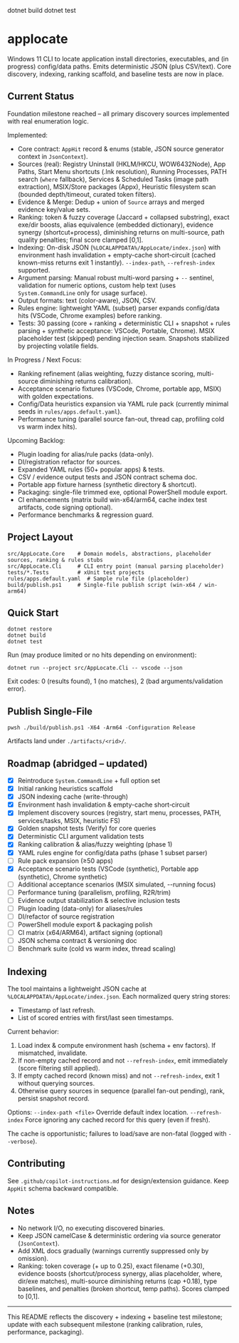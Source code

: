 dotnet build
dotnet test
# applocate

Windows 11 CLI to locate application install directories, executables, and (in progress) config/data paths. Emits deterministic JSON (plus CSV/text). Core discovery, indexing, ranking scaffold, and baseline tests are now in place.

## Current Status
Foundation milestone reached – all primary discovery sources implemented with real enumeration logic.

Implemented:
- Core contract: `AppHit` record & enums (stable, JSON source generator context in `JsonContext`).
- Sources (real): Registry Uninstall (HKLM/HKCU, WOW6432Node), App Paths, Start Menu shortcuts (.lnk resolution), Running Processes, PATH search (`where` fallback), Services & Scheduled Tasks (image path extraction), MSIX/Store packages (Appx), Heuristic filesystem scan (bounded depth/timeout, curated token filters).
- Evidence & Merge: Dedup + union of `Source` arrays and merged evidence key/value sets.
- Ranking: token & fuzzy coverage (Jaccard + collapsed substring), exact exe/dir boosts, alias equivalence (embedded dictionary), evidence synergy (shortcut+process), diminishing returns on multi-source, path quality penalties; final score clamped [0,1].
- Indexing: On-disk JSON (`%LOCALAPPDATA%/AppLocate/index.json`) with environment hash invalidation + empty-cache short‑circuit (cached known-miss returns exit 1 instantly). `--index-path`, `--refresh-index` supported.
- Argument parsing: Manual robust multi-word parsing + `--` sentinel, validation for numeric options, custom help text (uses `System.CommandLine` only for usage surface).
- Output formats: text (color-aware), JSON, CSV.
- Rules engine: lightweight YAML (subset) parser expands config/data hits (VSCode, Chrome examples) before ranking.
- Tests: 30 passing (core + ranking + deterministic CLI + snapshot + rules parsing + synthetic acceptance: VSCode, Portable, Chrome). MSIX placeholder test (skipped) pending injection seam. Snapshots stabilized by projecting volatile fields.

In Progress / Next Focus:
- Ranking refinement (alias weighting, fuzzy distance scoring, multi-source diminishing returns calibration).
- Acceptance scenario fixtures (VSCode, Chrome, portable app, MSIX) with golden expectations.
- Config/Data heuristics expansion via YAML rule pack (currently minimal seeds in `rules/apps.default.yaml`).
- Performance tuning (parallel source fan-out, thread cap, profiling cold vs warm index hits).

Upcoming Backlog:
- Plugin loading for alias/rule packs (data-only).
- DI/registration refactor for sources.
- Expanded YAML rules (50+ popular apps) & tests.
- CSV / evidence output tests and JSON contract schema doc.
- Portable app fixture harness (synthetic directory & shortcut).
- Packaging: single-file trimmed exe, optional PowerShell module export.
- CI enhancements (matrix build win-x64/arm64, cache index test artifacts, code signing optional).
- Performance benchmarks & regression guard.

## Project Layout
```
src/AppLocate.Core    # Domain models, abstractions, placeholder sources, ranking & rules stubs
src/AppLocate.Cli     # CLI entry point (manual parsing placeholder)
tests/*.Tests         # xUnit test projects
rules/apps.default.yaml  # Sample rule file (placeholder)
build/publish.ps1     # Single-file publish script (win-x64 / win-arm64)
```

## Quick Start
```pwsh
dotnet restore
dotnet build
dotnet test
```

Run (may produce limited or no hits depending on environment):
```pwsh
dotnet run --project src/AppLocate.Cli -- vscode --json
```
Exit codes: 0 (results found), 1 (no matches), 2 (bad arguments/validation error).

## Publish Single-File
```pwsh
pwsh ./build/publish.ps1 -X64 -Arm64 -Configuration Release
```
Artifacts land under `./artifacts/<rid>/`.

## Roadmap (abridged – updated)
- [x] Reintroduce `System.CommandLine` + full option set
- [x] Initial ranking heuristics scaffold
- [x] JSON indexing cache (write-through)
- [x] Environment hash invalidation & empty-cache short‑circuit
- [x] Implement discovery sources (registry, start menu, processes, PATH, services/tasks, MSIX, heuristic FS)
- [x] Golden snapshot tests (Verify) for core queries
- [x] Deterministic CLI argument validation tests
- [x] Ranking calibration & alias/fuzzy weighting (phase 1)
- [x] YAML rules engine for config/data paths (phase 1 subset parser)
- [ ] Rule pack expansion (≥50 apps)
- [x] Acceptance scenario tests (VSCode (synthetic), Portable app (synthetic), Chrome synthetic)
- [ ] Additional acceptance scenarios (MSIX simulated, --running focus)
- [ ] Performance tuning (parallelism, profiling, R2R/trim)
- [ ] Evidence output stabilization & selective inclusion tests
- [ ] Plugin loading (data-only) for aliases/rules
- [ ] DI/refactor of source registration
- [ ] PowerShell module export & packaging polish
- [ ] CI matrix (x64/ARM64), artifact signing (optional)
- [ ] JSON schema contract & versioning doc
- [ ] Benchmark suite (cold vs warm index, thread scaling)

## Indexing
The tool maintains a lightweight JSON cache at `%LOCALAPPDATA%/AppLocate/index.json`. Each normalized query string stores:
- Timestamp of last refresh.
- List of scored entries with first/last seen timestamps.

Current behavior:
1. Load index & compute environment hash (schema + env factors). If mismatched, invalidate.
2. If non-empty cached record and not `--refresh-index`, emit immediately (score filtering still applied).
3. If empty cached record (known miss) and not `--refresh-index`, exit 1 without querying sources.
4. Otherwise query sources in sequence (parallel fan-out pending), rank, persist snapshot record.

Options:
`--index-path <file>` Override default index location.
`--refresh-index` Force ignoring any cached record for this query (even if fresh).

The cache is opportunistic; failures to load/save are non-fatal (logged with `--verbose`).

## Contributing
See `.github/copilot-instructions.md` for design/extension guidance. Keep `AppHit` schema backward compatible.

## Notes
- No network I/O, no executing discovered binaries.
- Keep JSON camelCase & deterministic ordering via source generator (`JsonContext`).
- Add XML docs gradually (warnings currently suppressed only by omission).
- Ranking: token coverage (+ up to 0.25), exact filename (+0.30), evidence boosts (shortcut/process synergy, alias placeholder, where, dir/exe matches), multi-source diminishing returns (cap +0.18), type baselines, and penalties (broken shortcut, temp paths). Scores clamped to [0,1].

---
This README reflects the discovery + indexing + baseline test milestone; update with each subsequent milestone (ranking calibration, rules, performance, packaging).
